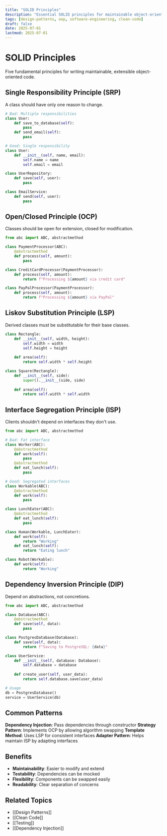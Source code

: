 ```yaml
---
title: "SOLID Principles"
description: "Essential SOLID principles for maintainable object-oriented design"
tags: [design-patterns, oop, software-engineering, clean-code]
draft: false
date: 2025-07-01
lastmod: 2025-07-01
---
```


# SOLID Principles

Five fundamental principles for writing maintainable, extensible object-oriented code.

## Single Responsibility Principle (SRP)

A class should have only one reason to change.

```python
# Bad: Multiple responsibilities
class User:
    def save_to_database(self):
        pass
    def send_email(self):
        pass

# Good: Single responsibility
class User:
    def __init__(self, name, email):
        self.name = name
        self.email = email

class UserRepository:
    def save(self, user):
        pass

class EmailService:
    def send(self, user):
        pass
```

## Open/Closed Principle (OCP)

Classes should be open for extension, closed for modification.

```python
from abc import ABC, abstractmethod

class PaymentProcessor(ABC):
    @abstractmethod
    def process(self, amount):
        pass

class CreditCardProcessor(PaymentProcessor):
    def process(self, amount):
        return f"Processing ${amount} via credit card"

class PayPalProcessor(PaymentProcessor):
    def process(self, amount):
        return f"Processing ${amount} via PayPal"
```

## Liskov Substitution Principle (LSP)

Derived classes must be substitutable for their base classes.

```python
class Rectangle:
    def __init__(self, width, height):
        self.width = width
        self.height = height
    
    def area(self):
        return self.width * self.height

class Square(Rectangle):
    def __init__(self, side):
        super().__init__(side, side)
    
    def area(self):
        return self.width * self.width
```

## Interface Segregation Principle (ISP)

Clients shouldn't depend on interfaces they don't use.

```python
from abc import ABC, abstractmethod

# Bad: Fat interface
class Worker(ABC):
    @abstractmethod
    def work(self):
        pass
    @abstractmethod
    def eat_lunch(self):
        pass

# Good: Segregated interfaces
class Workable(ABC):
    @abstractmethod
    def work(self):
        pass

class LunchEater(ABC):
    @abstractmethod
    def eat_lunch(self):
        pass

class Human(Workable, LunchEater):
    def work(self):
        return "Working"
    def eat_lunch(self):
        return "Eating lunch"

class Robot(Workable):
    def work(self):
        return "Working"
```

## Dependency Inversion Principle (DIP)

Depend on abstractions, not concretions.

```python
from abc import ABC, abstractmethod

class Database(ABC):
    @abstractmethod
    def save(self, data):
        pass

class PostgresDatabase(Database):
    def save(self, data):
        return f"Saving to PostgreSQL: {data}"

class UserService:
    def __init__(self, database: Database):
        self.database = database
    
    def create_user(self, user_data):
        return self.database.save(user_data)

# Usage
db = PostgresDatabase()
service = UserService(db)
```

## Common Patterns

**Dependency Injection**: Pass dependencies through constructor
**Strategy Pattern**: Implements OCP by allowing algorithm swapping
**Template Method**: Uses LSP for consistent interfaces
**Adapter Pattern**: Helps maintain ISP by adapting interfaces

## Benefits

- **Maintainability**: Easier to modify and extend
- **Testability**: Dependencies can be mocked
- **Flexibility**: Components can be swapped easily
- **Readability**: Clear separation of concerns

## Related Topics

- [[Design Patterns]]
- [[Clean Code]]
- [[Testing]]
- [[Dependency Injection]]